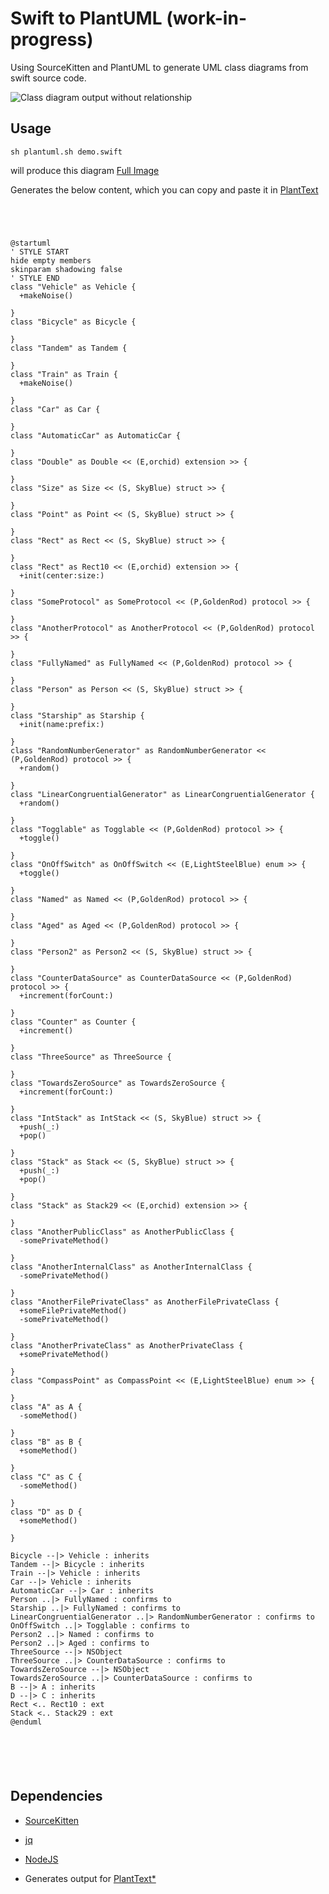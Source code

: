 # Swift to PlantUML (work-in-progress)

Using SourceKitten and PlantUML to generate UML class diagrams from swift source code.


![Class diagram output without relationship](screenshot.png)

## Usage


`sh plantuml.sh demo.swift`

will produce this diagram [Full Image](https://www.plantuml.com/plantuml/svg/hLTBRzim3BxxLmYxBCNQOEjjGL4qZxOeqAL170pOBeDgCx4MMp8aUMts-E_Jmuubnt7TOPU4ukCJHL4a7Lm9YRaiiZHuYyBLb_jhzJjUheA4n80Wo-KEPP0z0XU1s1AQOuup918SioT2DsYDKm5xq-lvB8XIB0HwynaI4gNm1c61IXhz2X1wb-4jp1aHC3W9WZ-L-eH4kqgzf9LwBLzX6aDcn9RqfHmJQeMQwjfeYhbHLFyUnBYGBCEIH9M2o_0qPwnuB3sr9BguG8FhKyOZ5RGJ1CyIg22CeijBpp0aFwsP9enHU8h2xMwI5d22XEH599is2qQeD4Q6wccrXCWQQU9VR3wyxpwK2Y-XH0uYe1BuIAW3ZTmeXoo31MUIHIorHtOO1dfnUilI6EYIAVIyaZHy6bCc4-0UKeFN7-ocIDFT76SG6vnwsHzYePu1iubcoPwn3TKR4md9RIZAXHD6gjmOvHpMvDaBurAbEilcXNv_jq21OybiThPANZg8seuRE-z5t1CAc4yPtV12NIV1gRzLX_mevefjDYckdib-rSD1gNNz9_j07zRhy8d8A35mphhCqdkoIMGe0L9x2q2Bh0knpe9N9i1uKzffuhLvS-uapddFp9coGh-m6POuP0MFR40Fk3q2IsZ48LCNE5WpRW2yL2iXNVYcdNV12GTmF7BMVcLcJvZ7uYjmvcetkRrSlAFgZd6qDH3LeZEE2ZClH3Bufd0qpNBl43NQ_uOw_zYtALJbJ3KIrMeqpwjoDTluS2PC7IK_i8HF81CMUrwKLdVwzYXE3-0ymIi0RqXQAHrWDcKsLXhMaUoX--vuRBVsdOx3JLcMAw9keoxZnUhXk6MTg6FMijV4JY-rMst-M2SwSMPsjcZ72QhfwEpiz-L-iXeXGbLqY1H1EHuPSQNhYis0TCnOpph7PDv0P9GquIYKBN4uL2AdkuvGnEYQy4mWoO9zz-jMwsewnhAz0VeWRgCmHdKZyXMhccoKsjpn54pjz-Lk-JEXcOSFZz_ryEM9ZFbXyMvW7HJ79kA1GY_SYSKPkrSsAo_IvTcPSJYi1i6HBbv1MI4Lkofmbdy5DDPV3y5V)

Generates the below content, which you can copy and paste it in [PlantText](https://www.planttext.com/?text=hLTBRzim3BxxLmYxBCNQOEjjGL4qZxOeqAL170pOBeDgCx4MMp8aUMts-E_Jmuubnt7TOPU4ukCJHL4a7Lm9YRaiiZHuYyBLb_jhzJjUheA4n80Wo-KEPP0z0XU1s1AQOuup918SioT2DsYDKm5xq-lvB8XIB0HwynaI4gNm1c61IXhz2X1wb-4jp1aHC3W9WZ-L-eH4kqgzf9LwBLzX6aDcn9RqfHmJQeMQwjfeYhbHLFyUnBYGBCEIH9M2o_0qPwnuB3sr9BguG8FhKyOZ5RGJ1CyIg22CeijBpp0aFwsP9enHU8h2xMwI5d22XEH599is2qQeD4Q6wccrXCWQQU9VR3wyxpwK2Y-XH0uYe1BuIAW3ZTmeXoo31MUIHIorHtOO1dfnUilI6EYIAVIyaZHy6bCc4-0UKeFN7-ocIDFT76SG6vnwsHzYePu1iubcoPwn3TKR4md9RIZAXHD6gjmOvHpMvDaBurAbEilcXNv_jq21OybiThPANZg8seuRE-z5t1CAc4yPtV12NIV1gRzLX_mevefjDYckdib-rSD1gNNz9_j07zRhy8d8A35mphhCqdkoIMGe0L9x2q2Bh0knpe9N9i1uKzffuhLvS-uapddFp9coGh-m6POuP0MFR40Fk3q2IsZ48LCNE5WpRW2yL2iXNVYcdNV12GTmF7BMVcLcJvZ7uYjmvcetkRrSlAFgZd6qDH3LeZEE2ZClH3Bufd0qpNBl43NQ_uOw_zYtALJbJ3KIrMeqpwjoDTluS2PC7IK_i8HF81CMUrwKLdVwzYXE3-0ymIi0RqXQAHrWDcKsLXhMaUoX--vuRBVsdOx3JLcMAw9keoxZnUhXk6MTg6FMijV4JY-rMst-M2SwSMPsjcZ72QhfwEpiz-L-iXeXGbLqY1H1EHuPSQNhYis0TCnOpph7PDv0P9GquIYKBN4uL2AdkuvGnEYQy4mWoO9zz-jMwsewnhAz0VeWRgCmHdKZyXMhccoKsjpn54pjz-Lk-JEXcOSFZz_ryEM9ZFbXyMvW7HJ79kA1GY_SYSKPkrSsAo_IvTcPSJYi1i6HBbv1MI4Lkofmbdy5DDPV3y5V)

```




@startuml
' STYLE START
hide empty members
skinparam shadowing false
' STYLE END
class "Vehicle" as Vehicle {
  +makeNoise()

}
class "Bicycle" as Bicycle {

}
class "Tandem" as Tandem {

}
class "Train" as Train {
  +makeNoise()

}
class "Car" as Car {

}
class "AutomaticCar" as AutomaticCar {

}
class "Double" as Double << (E,orchid) extension >> {

}
class "Size" as Size << (S, SkyBlue) struct >> {

}
class "Point" as Point << (S, SkyBlue) struct >> {

}
class "Rect" as Rect << (S, SkyBlue) struct >> {

}
class "Rect" as Rect10 << (E,orchid) extension >> {
  +init(center:size:)

}
class "SomeProtocol" as SomeProtocol << (P,GoldenRod) protocol >> {

}
class "AnotherProtocol" as AnotherProtocol << (P,GoldenRod) protocol >> {

}
class "FullyNamed" as FullyNamed << (P,GoldenRod) protocol >> {

}
class "Person" as Person << (S, SkyBlue) struct >> {

}
class "Starship" as Starship {
  +init(name:prefix:)

}
class "RandomNumberGenerator" as RandomNumberGenerator << (P,GoldenRod) protocol >> {
  +random()

}
class "LinearCongruentialGenerator" as LinearCongruentialGenerator {
  +random()

}
class "Togglable" as Togglable << (P,GoldenRod) protocol >> {
  +toggle()

}
class "OnOffSwitch" as OnOffSwitch << (E,LightSteelBlue) enum >> {
  +toggle()

}
class "Named" as Named << (P,GoldenRod) protocol >> {

}
class "Aged" as Aged << (P,GoldenRod) protocol >> {

}
class "Person2" as Person2 << (S, SkyBlue) struct >> {

}
class "CounterDataSource" as CounterDataSource << (P,GoldenRod) protocol >> {
  +increment(forCount:)

}
class "Counter" as Counter {
  +increment()

}
class "ThreeSource" as ThreeSource {

}
class "TowardsZeroSource" as TowardsZeroSource {
  +increment(forCount:)

}
class "IntStack" as IntStack << (S, SkyBlue) struct >> {
  +push(_:)
  +pop()

}
class "Stack" as Stack << (S, SkyBlue) struct >> {
  +push(_:)
  +pop()

}
class "Stack" as Stack29 << (E,orchid) extension >> {

}
class "AnotherPublicClass" as AnotherPublicClass {
  -somePrivateMethod()

}
class "AnotherInternalClass" as AnotherInternalClass {
  -somePrivateMethod()

}
class "AnotherFilePrivateClass" as AnotherFilePrivateClass {
  +someFilePrivateMethod()
  -somePrivateMethod()

}
class "AnotherPrivateClass" as AnotherPrivateClass {
  +somePrivateMethod()

}
class "CompassPoint" as CompassPoint << (E,LightSteelBlue) enum >> {

}
class "A" as A {
  -someMethod()

}
class "B" as B {
  +someMethod()

}
class "C" as C {
  -someMethod()

}
class "D" as D {
  +someMethod()

}

Bicycle --|> Vehicle : inherits
Tandem --|> Bicycle : inherits
Train --|> Vehicle : inherits
Car --|> Vehicle : inherits
AutomaticCar --|> Car : inherits
Person ..|> FullyNamed : confirms to
Starship ..|> FullyNamed : confirms to
LinearCongruentialGenerator ..|> RandomNumberGenerator : confirms to
OnOffSwitch ..|> Togglable : confirms to
Person2 ..|> Named : confirms to
Person2 ..|> Aged : confirms to
ThreeSource --|> NSObject 
ThreeSource ..|> CounterDataSource : confirms to
TowardsZeroSource --|> NSObject 
TowardsZeroSource ..|> CounterDataSource : confirms to
B --|> A : inherits
D --|> C : inherits
Rect <.. Rect10 : ext
Stack <.. Stack29 : ext
@enduml






```

## Dependencies


* [SourceKitten](https://github.com/jpsim/SourceKitten)
* [jq](https://github.com/stedolan/jq)
* [NodeJS](https://nodejs.org/en/)


* Generates output for [PlantText*](https://www.planttext.com/)

